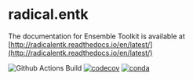 # radical.entk

The documentation for Ensemble Toolkit is available at
[http://radicalentk.readthedocs.io/en/latest/](http://radicalentk.readthedocs.io/en/latest/)

![Github Actions Build](![Build](https://github.com/radical-cybertools/radical.entk/workflows/Build/badge.svg))
[![codecov](https://codecov.io/gh/radical-cybertools/radical.entk/branch/devel/graph/badge.svg?token=dHn74ChzmX)](https://codecov.io/gh/radical-cybertools/radical.entk)
[![conda](https://anaconda.org/conda-forge/radical.entk/badges/version.svg)](https://anaconda.org/conda-forge/radical.entk)
